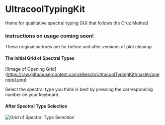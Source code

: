 # UltracoolTypingKit
Home for qualitative spectral typing GUI that follows the Cruz Method


### Instructions on usage coming soon!


These original pictures are for before and after versions of plot cleanup.

#### The Initial Grid of Spectral Types
 ![Image of Opening Grid] (https://raw.githubusercontent.com/elliesch/UltracoolTypingKit/master/opengrid.png)

Select the spectral type you think is best by pressing the corresponding number on your keyboard.

#### After Spectral Type Selection
 ![Grid of Spectral Type Selection](https://raw.githubusercontent.com/elliesch/UltracoolTypingKit/master/L3.png)